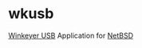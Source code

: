# wkusb
[Winkeyer USB](https://www.hamcrafters2.com/WKUSBX.html "Winkeyer USB") Application for [NetBSD](https://www.netbsd.org/ "NetBSD")

